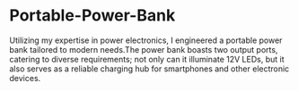 # Portable-Power-Bank
Utilizing my expertise in power electronics, I engineered a portable power bank tailored to modern needs.The power bank boasts two output ports, catering to diverse requirements; not only can it illuminate 12V LEDs, but it also serves as a reliable charging hub for smartphones and other electronic devices.
